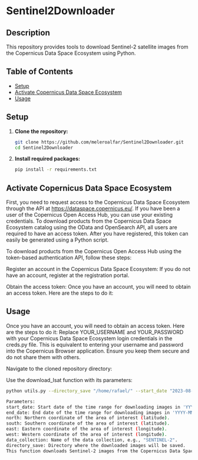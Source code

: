 # Sentinel2Downloader

## Description

This repository provides tools to download Sentinel-2 satellite images from the Copernicus Data Space Ecosystem using Python.

## Table of Contents

- [Setup](#setup)
- [Activate Copernicus Data Space Ecosystem](#activate-copernicus-data-space-ecosystem)
- [Usage](#usage)

## Setup

1. **Clone the repository:**
   ```sh
   git clone https://github.com/meleroalfar/Sentinel2Downloader.git
   cd Sentinel2Downloader
2. **Install required packages:**
   ```sh
   pip install -r requirements.txt

## Activate Copernicus Data Space Ecosystem



First, you need to request access to the Copernicus Data Space Ecosystem through the API at https://dataspace.copernicus.eu/. If you have been a user of the Copernicus Open Access Hub, you can use your existing credentials. To download products from the Copernicus Data Space Ecosystem catalog using the OData and OpenSearch API, all users are required to have an access token. After you have registered, this token can easily be generated using a Python script.


To download products from the Copernicus Open Access Hub using the token-based authentication API, follow these steps:

Register an account in the Copernicus Data Space Ecosystem:
If you do not have an account, register at the registration portal.

Obtain the access token:
Once you have an account, you will need to obtain an access token. Here are the steps to do it:
## Usage
Once you have an account, you will need to obtain an access token. Here are the steps to do it:
Replace YOUR_USERNAME and YOUR_PASSWORD with your Copernicus Data Space Ecosystem login credentials in the creds.py file. This is equivalent to entering your username and password into the Copernicus Browser application. Ensure you keep them secure and do not share them with others.

Navigate to the cloned repository directory:

Use the download_Isat function with its parameters:
```sh
python utils.py --directory_save "/home/rafael/" --start_date "2023-08-01" --end_date "2023-08-02" --data_collection "SENTINEL-2" --north -34.81 --south -34.82 --east -57.8900 --west -57.8961

Parameters:
start_date: Start date of the time range for downloading images in 'YYYY-MM-DD' format.
end_date: End date of the time range for downloading images in 'YYYY-MM-DD' format.
north: Northern coordinate of the area of interest (latitude).
south: Southern coordinate of the area of interest (latitude).
east: Eastern coordinate of the area of interest (longitude).
west: Western coordinate of the area of interest (longitude).
data_collection: Name of the data collection, e.g., "SENTINEL-2".
directory_save: Directory where the downloaded images will be saved.
This function downloads Sentinel-2 images from the Copernicus Data Space Ecosystem for the specified geographical area and time range, saving them in the specified directory. Adjust the parameters according to your specific area of interest and storage preferences.
